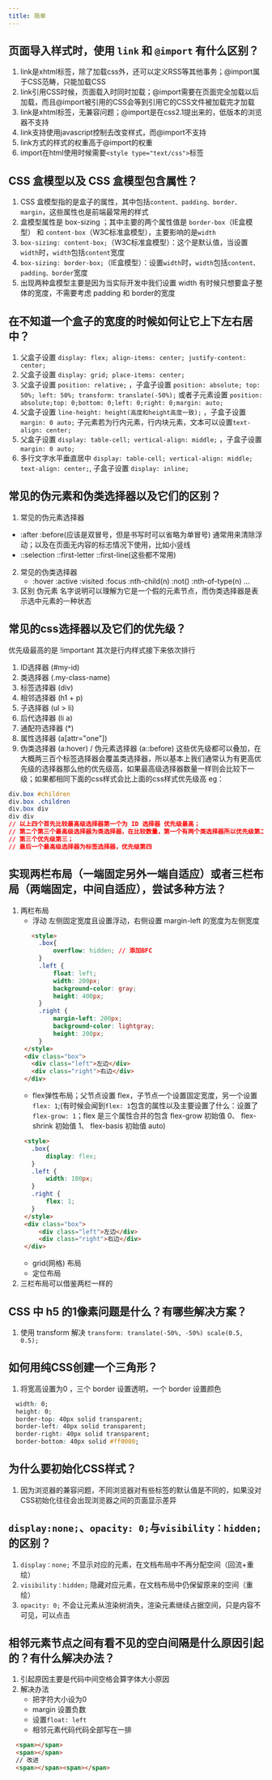 ```yaml
---
title: 简单
---
```


## 页面导入样式时，使用 `link` 和 `@import` 有什么区别？

<Answer>

1. link是xhtml标签，除了加载css外，还可以定义RSS等其他事务；@import属于CSS范畴，只能加载CSS
2. link引用CSS时候，页面载入时同时加载；@import需要在页面完全加载以后加载，而且@import被引用的CSS会等到引用它的CSS文件被加载完才加载
3. link是xhtml标签，无兼容问题；@import是在css2.1提出来的，低版本的浏览器不支持
4. link支持使用javascript控制去改变样式，而@import不支持
5. link方式的样式的权重高于@import的权重
6. import在html使用时候需要`<style type="text/css">`标签

</Answer>

##  CSS 盒模型以及 CSS 盒模型包含属性？

<Answer>

1. CSS 盒模型指的是盒子的属性，其中包括`content、padding、border、margin`，这些属性也是前端最常用的样式
2. 盒模型属性是 box-sizing ；其中主要的两个属性值是 `border-box`（IE盒模型） 和 `content-box`（W3C标准盒模型），主要影响的是`width`
3. `box-sizing: content-box;`（W3C标准盒模型）：这个是默认值，当设置`width`时，`width`包括`content`宽度
4. `box-sizing: border-box;`（IE盒模型）：设置`width`时，`width`包括`content、padding、border`宽度
5. 出现两种盒模型主要是因为当实际开发中我们设置 width 有时候只想要盒子整体的宽度，不需要考虑 padding 和 border的宽度

</Answer>

## 在不知道一个盒子的宽度的时候如何让它上下左右居中？

<Answer>

1. 父盒子设置 `display: flex; align-items: center; justify-content: center;` 
2. 父盒子设置 `display: grid; place-items: center;` 
3. 父盒子设置 `position: relative;` ，子盒子设置 `position: absolute; top: 50%; left: 50%; transform: translate(-50%);` 或者子元素设置 `position: absolute;top: 0;bottom: 0;left: 0;right: 0;margin: auto;`
4. 父盒子设置 `line-height: height(高度和height高度一致);` ，子盒子设置 `margin: 0 auto;` 子元素若为行内元素，行内块元素，文本可以设置`text-align: center;`
5. 父盒子设置 `display: table-cell; vertical-align: middle;` ，子盒子设置 `margin: 0 auto;`
6. 多行文字水平垂直居中 `display: table-cell; vertical-align: middle; text-align: center;`, 子盒子设置 `display: inline;`

</Answer>

## 常见的伪元素和伪类选择器以及它们的区别？

<Answer>

1. 常见的伪元素选择器 
  - :after :before(应该是双冒号，但是书写时可以省略为单冒号) 通常用来清除浮动；以及在页面无内容的标志情况下使用，比如小竖线
  - ::selection ::first-letter ::first-line(这些都不常用) 
2. 常见的伪类选择器
   - :hover :active :visited :focus :nth-child(n) :not() :nth-of-type(n) ... 
3. 区别 伪元素 名字说明可以理解为它是一个假的元素节点，而伪类选择器是表示选中元素的一种状态

</Answer>

## 常见的css选择器以及它们的优先级？

<Answer>

优先级最高的是 !important 其次是行内样式接下来依次排行
1. ID选择器 (#my-id)
2. 类选择器 (.my-class-name)
3. 标签选择器 (div)
4. 相邻选择器 (h1 + p)
5. 子选择器 (ul > li)
6. 后代选择器 (li a)
7. 通配符选择器 (*)
8. 属性选择器 (a[attr="one"])
9. 伪类选择器 (a:hover) / 伪元素选择器 (a::before)
这些优先级都可以叠加，在大概两三百个标签选择器会覆盖类选择器，所以基本上我们通常认为有更高优先级的选择器那么他的优先级高，如果最高级选择器数量一样则会比较下一级；如果都相同下面的css样式会比上面的css样式优先级高
eg：
```css
div.box #children 
div.box .children 
div.box div 
div div
// 以上四个首先比较最高级选择器第一个为 ID 选择器 优先级最高；
// 第二个第三个最高级选择器为类选择器，在比较数量，第一个有两个类选择器所以优先级第二；
// 第三个优先级第三；
// 最后一个最高级选择器为标签选择器，优先级第四
```

</Answer>

## 实现两栏布局（一端固定另外一端自适应）或者三栏布局（两端固定，中间自适应），尝试多种方法？

<Answer>

1. 两栏布局
   - 浮动 左侧固定宽度且设置浮动，右侧设置 margin-left 的宽度为左侧宽度
   ```html
      <style>
        .box{
            overflow: hidden; // 添加BFC
        }
        .left {
            float: left;
            width: 200px;
            background-color: gray;
            height: 400px;
        }
        .right {
            margin-left: 200px;
            background-color: lightgray;
            height: 200px;
        }
    </style>
    <div class="box">
      <div class="left">左边</div>
      <div class="right">右边</div>
    </div>
   ```
   - flex弹性布局；父节点设置 flex，子节点一个设置固定宽度，另一个设置 `flex: 1`;(有时候会闻到`flex: 1`包含的属性以及主要设置了什么：设置了`flex-grow: 1`；flex 是三个属性合并的包含 flex-grow 初始值 0、 flex-shrink 初始值 1、 flex-basis 初始值 auto)
   ```html
    <style>
      .box{
          display: flex;
      }
      .left {
          width: 100px;
      }
      .right {
          flex: 1;
      }
    </style>  
    <div class="box">
        <div class="left">左边</div>
        <div class="right">右边</div>
    </div>
   ```
   - grid(网格) 布局
   - 定位布局
2. 三栏布局可以借鉴两栏一样的

</Answer>

## CSS 中 h5 的1像素问题是什么？有哪些解决方案？

<Answer>

1. 使用 transform 解决 `transform: translate(-50%, -50%) scale(0.5, 0.5);`

</Answer>

## 如何用纯CSS创建一个三角形？

<Answer>

1. 将宽高设置为0 ，三个 border 设置透明，一个 border 设置颜色
```css
  width: 0;
  height: 0;
  border-top: 40px solid transparent;
  border-left: 40px solid transparent;
  border-right: 40px solid transparent;
  border-bottom: 40px solid #ff0000;
```

</Answer>

## 为什么要初始化CSS样式？

<Answer>

1. 因为浏览器的兼容问题，不同浏览器对有些标签的默认值是不同的，如果没对CSS初始化往往会出现浏览器之间的页面显示差异

</Answer>

## `display:none;`、`opacity: 0;`与`visibility：hidden;`的区别？

<Answer>

1. `display：none;` 不显示对应的元素，在文档布局中不再分配空间（回流+重绘）
2. `visibility：hidden;` 隐藏对应元素，在文档布局中仍保留原来的空间（重绘）
3. `opacity: 0;` 不会让元素从渲染树消失，渲染元素继续占据空间，只是内容不可见，可以点击

</Answer>

## 相邻元素节点之间有看不见的空白间隔是什么原因引起的？有什么解决办法？

<Answer>

1. 引起原因主要是代码中间空格会算字体大小原因
2. 解决办法
   - 把字符大小设为0
   - margin 设置负数
   - 设置`float: left`
   - 相邻元素代码代码全部写在一排
  ```html
    <span></span>
    <span></span>
    // 改进
    <span></span><span></span>
  ```

</Answer>